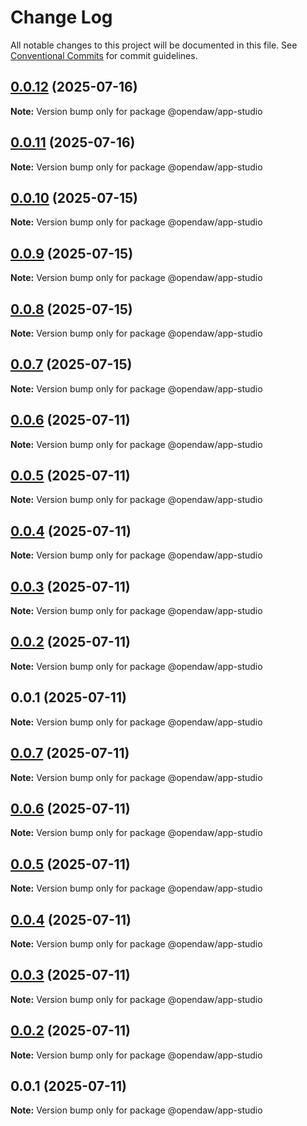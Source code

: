 # Change Log

All notable changes to this project will be documented in this file.
See [Conventional Commits](https://conventionalcommits.org) for commit guidelines.

## [0.0.12](https://github.com/andremichelle/openDAW/compare/@opendaw/app-studio@0.0.11...@opendaw/app-studio@0.0.12) (2025-07-16)

**Note:** Version bump only for package @opendaw/app-studio

## [0.0.11](https://github.com/andremichelle/openDAW/compare/@opendaw/app-studio@0.0.10...@opendaw/app-studio@0.0.11) (2025-07-16)

**Note:** Version bump only for package @opendaw/app-studio

## [0.0.10](https://github.com/andremichelle/openDAW/compare/@opendaw/app-studio@0.0.9...@opendaw/app-studio@0.0.10) (2025-07-15)

**Note:** Version bump only for package @opendaw/app-studio

## [0.0.9](https://github.com/andremichelle/openDAW/compare/@opendaw/app-studio@0.0.8...@opendaw/app-studio@0.0.9) (2025-07-15)

**Note:** Version bump only for package @opendaw/app-studio

## [0.0.8](https://github.com/andremichelle/openDAW/compare/@opendaw/app-studio@0.0.7...@opendaw/app-studio@0.0.8) (2025-07-15)

**Note:** Version bump only for package @opendaw/app-studio

## [0.0.7](https://github.com/andremichelle/openDAW/compare/@opendaw/app-studio@0.0.6...@opendaw/app-studio@0.0.7) (2025-07-15)

**Note:** Version bump only for package @opendaw/app-studio

## [0.0.6](https://github.com/andremichelle/openDAW/compare/@opendaw/app-studio@0.0.5...@opendaw/app-studio@0.0.6) (2025-07-11)

**Note:** Version bump only for package @opendaw/app-studio

## [0.0.5](https://github.com/andremichelle/openDAW/compare/@opendaw/app-studio@0.0.4...@opendaw/app-studio@0.0.5) (2025-07-11)

**Note:** Version bump only for package @opendaw/app-studio

## [0.0.4](https://github.com/andremichelle/openDAW/compare/@opendaw/app-studio@0.0.3...@opendaw/app-studio@0.0.4) (2025-07-11)

**Note:** Version bump only for package @opendaw/app-studio

## [0.0.3](https://github.com/andremichelle/openDAW/compare/@opendaw/app-studio@0.0.2...@opendaw/app-studio@0.0.3) (2025-07-11)

**Note:** Version bump only for package @opendaw/app-studio

## [0.0.2](https://github.com/andremichelle/openDAW/compare/@opendaw/app-studio@0.0.1...@opendaw/app-studio@0.0.2) (2025-07-11)

**Note:** Version bump only for package @opendaw/app-studio

## 0.0.1 (2025-07-11)

**Note:** Version bump only for package @opendaw/app-studio

## [0.0.7](https://github.com/andremichelle/opendaw-turbo/compare/@opendaw/app-studio@0.0.6...@opendaw/app-studio@0.0.7) (2025-07-11)

**Note:** Version bump only for package @opendaw/app-studio

## [0.0.6](https://github.com/andremichelle/opendaw-turbo/compare/@opendaw/app-studio@0.0.5...@opendaw/app-studio@0.0.6) (2025-07-11)

**Note:** Version bump only for package @opendaw/app-studio

## [0.0.5](https://github.com/andremichelle/opendaw-turbo/compare/@opendaw/app-studio@0.0.4...@opendaw/app-studio@0.0.5) (2025-07-11)

**Note:** Version bump only for package @opendaw/app-studio

## [0.0.4](https://github.com/andremichelle/opendaw-turbo/compare/@opendaw/app-studio@0.0.3...@opendaw/app-studio@0.0.4) (2025-07-11)

**Note:** Version bump only for package @opendaw/app-studio

## [0.0.3](https://github.com/andremichelle/opendaw-turbo/compare/@opendaw/app-studio@0.0.2...@opendaw/app-studio@0.0.3) (2025-07-11)

**Note:** Version bump only for package @opendaw/app-studio

## [0.0.2](https://github.com/andremichelle/opendaw-turbo/compare/@opendaw/app-studio@0.0.1...@opendaw/app-studio@0.0.2) (2025-07-11)

**Note:** Version bump only for package @opendaw/app-studio

## 0.0.1 (2025-07-11)

**Note:** Version bump only for package @opendaw/app-studio
